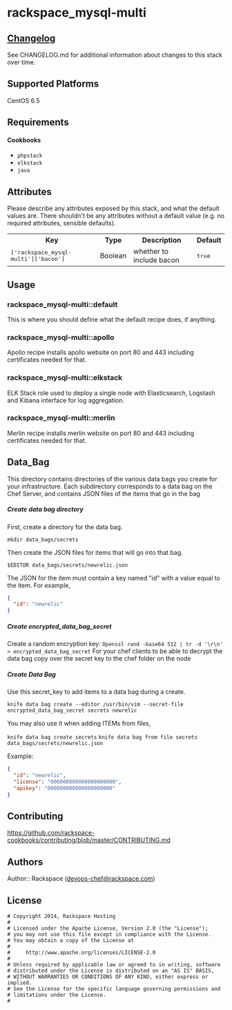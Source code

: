 # rackspace_mysql-multi


## [Changelog](CHANGELOG.md)

See CHANGELOG.md for additional information about changes to this stack over time.

## Supported Platforms

CentOS 6.5

Requirements
------------
#### Cookbooks
* `phpstack` 
* `elkstack` 
* `java`

## Attributes

Please describe any attributes exposed by this stack, and what the default values are. There shouldn't be any attributes without a default value (e.g. no required attributes, sensible defaults).

<table>
  <tr>
    <th>Key</th>
    <th>Type</th>
    <th>Description</th>
    <th>Default</th>
  </tr>
  <tr>
    <td><tt>['rackspace_mysql-multi']['bacon']</tt></td>
    <td>Boolean</td>
    <td>whether to include bacon</td>
    <td><tt>true</tt></td>
  </tr>
</table>

## Usage

### rackspace_mysql-multi::default

This is where you should define what the default recipe does, if anything.

### rackspace_mysql-multi::apollo

Apollo recipe installs apollo website on port 80 and 443 including certificates needed for that.

### rackspace_mysql-multi::elkstack

ELK Stack role used to deploy a single node with Elasticsearch, Logstash and Kibana interface for log aggregation.

### rackspace_mysql-multi::merlin

Merlin recipe installs merlin website on port 80 and 443 including certificates needed for that.


Data_Bag
----------

This directory contains directories of the various data bags you create for your infrastructure. Each subdirectory corresponds to a data bag on the Chef Server, and contains JSON files of the items that go in the bag

##### Create data bag directory

First, create a directory for the data bag.

`mkdir data_bags/secrets`

Then create the JSON files for items that will go into that bag.

`$EDITOR data_bags/secrets/newrelic.json`

The JSON for the item must contain a key named "id" with a value equal to the item. For example,

```json
{
  "id": "newrelic"
}
```

##### Create encrypted_data_bag_secret  

Create a random encryption key: `Openssl rand -base64 512 | tr -d '\r\n' > encrypted_data_bag_secret`
For your chef clients to be able to decrypt the data bag copy over the secret key to the chef folder on the node

##### Create Data Bag

Use this secret_key to add items to a data bag during a create.  

`knife data bag create --editor /usr/bin/vim --secret-file encrypted_data_bag_secret secrets newrelic`

You may also use it when adding ITEMs from files,  

`knife data bag create secrets`
`knife data bag from file secrets data_bags/secrets/newrelic.json`


Example:

```json
{  
  "id": "newrelic",  
  "license": "000000000000000000000",  
  "apikey": "000000000000000000000"  
}
```


## Contributing

https://github.com/rackspace-cookbooks/contributing/blob/master/CONTRIBUTING.md

## Authors

Author:: Rackspace (devops-chef@rackspace.com)

## License
```
# Copyright 2014, Rackspace Hosting
#
# Licensed under the Apache License, Version 2.0 (the "License");
# you may not use this file except in compliance with the License.
# You may obtain a copy of the License at
#
#     http://www.apache.org/licenses/LICENSE-2.0
#
# Unless required by applicable law or agreed to in writing, software
# distributed under the License is distributed on an "AS IS" BASIS,
# WITHOUT WARRANTIES OR CONDITIONS OF ANY KIND, either express or implied.
# See the License for the specific language governing permissions and
# limitations under the License.
#
```
